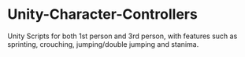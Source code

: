 # Unity-Character-Controllers
Unity Scripts for both 1st person and 3rd person, with features such as sprinting, crouching, jumping/double jumping and stanima.
